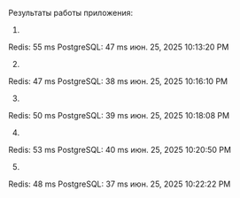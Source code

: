 Результаты работы приложения:

1.
Redis:	55 ms
PostgreSQL:	47 ms
июн. 25, 2025 10:13:20 PM 

2.
Redis:	47 ms
PostgreSQL:	38 ms
июн. 25, 2025 10:16:10 PM 

3.
Redis:	50 ms
PostgreSQL:	39 ms
июн. 25, 2025 10:18:08 PM 

4.
Redis:	53 ms
PostgreSQL:	40 ms
июн. 25, 2025 10:20:50 PM 

5.
Redis:	48 ms
PostgreSQL:	37 ms
июн. 25, 2025 10:22:22 PM 
